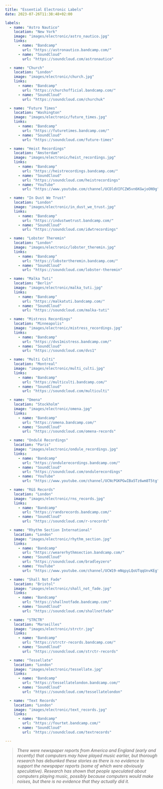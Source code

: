```yaml
---
title: "Essential Electronic Labels"
date: 2023-07-26T11:38:48+02:00

labels:
  - name: "Astro Nautico"
    location: "New York"
    image: "images/electronic/astro_nautico.jpg"
    links:
      - name: "Bandcamp"
        url: "https://astronautico.bandcamp.com/"
      - name: "SoundCloud"
        url: "https://soundcloud.com/astronautico"

  - name: "Church"
    location: "London"
    image: "images/electronic/church.jpg"
    links:
      - name: "Bandcamp"
        url: "https://churchofficial.bandcamp.com/"
      - name: "SoundCloud"
        url: "https://soundcloud.com/churchuk"

  - name: "Future Times"
    location: "Washington"
    image: "images/electronic/future_times.jpg"
    links:
      - name: "Bandcamp"
        url: "https://futuretimes.bandcamp.com/"
      - name: "SoundCloud"
        url: "https://soundcloud.com/future-times"

  - name: "Heist Recordings"
    location: "Amsterdam"
    image: "images/electronic/heist_recordings.jpg"
    links:
      - name: "Bandcamp"
        url: "https://heistrecordings.bandcamp.com/"
      - name: "SoundCloud"
        url: "https://soundcloud.com/heistrecordings"
      - name: "YouTube"
        url: "https://www.youtube.com/channel/UCDldVIFCZW5vn6KGwjoON9g"

  - name: "In Dust We Trust"
    location: "London"
    image: "images/electronic/in_dust_we_trust.jpg"
    links:
      - name: "Bandcamp"
        url: "https://industwetrust.bandcamp.com/"
      - name: "SoundCloud"
        url: "https://soundcloud.com/idwtrecordings"

  - name: "Lobster Theremin"
    location: "London"
    image: "images/electronic/lobster_theremin.jpg"
    links:
      - name: "Bandcamp"
        url: "https://lobstertheremin.bandcamp.com/"
      - name: "SoundCloud"
        url: "https://soundcloud.com/lobster-theremin"

  - name: "Malka Tuti"
    location: "Berlin"
    image: "images/electronic/malka_tuti.jpg"
    links:
      - name: "Bandcamp"
        url: "https://malkatuti.bandcamp.com/"
      - name: "SoundCloud"
        url: "https://soundcloud.com/malka-tuti"

  - name: "Mistress Recordings"
    location: "Minneapolis"
    image: "images/electronic/mistress_recordings.jpg"
    links:
      - name: "Bandcamp"
        url: "https://dvs1mistress.bandcamp.com/"
      - name: "SoundCloud"
        url: "https://soundcloud.com/dvs1"

  - name: "Multi Culti"
    location: "Montreal"
    image: "images/electronic/multi_culti.jpg"
    links:
      - name: "Bandcamp"
        url: "https://multiculti.bandcamp.com/"
      - name: "SoundCloud"
        url: "https://soundcloud.com/multiculti"

  - name: "Omena"
    location: "Stockholm"
    image: "images/electronic/omena.jpg"
    links:
      - name: "Bandcamp"
        url: "https://omena.bandcamp.com/"
      - name: "SoundCloud"
        url: "https://soundcloud.com/omena-records"

  - name: "Ondulé Recordings"
    location: "Paris"
    image: "images/electronic/ondule_recordings.jpg"
    links:
      - name: "Bandcamp"
        url: "https://ondulerecordings.bandcamp.com/"
      - name: "SoundCloud"
        url: "https://soundcloud.com/ondulerecordings"
      - name: "YouTube"
        url: "https://www.youtube.com/channel/UCNcPGKPGwIBa5Tz6wm8T5tg"

  - name: "R&S Records"
    location: "London"
    image: "images/electronic/rns_records.jpg"
    links:
      - name: "Bandcamp"
        url: "https://randsrecords.bandcamp.com/"
      - name: "SoundCloud"
        url: "https://soundcloud.com/r-srecords"

  - name: "Rhythm Section International"
    location: "London"
    image: "images/electronic/rhythm_section.jpg"
    links:
      - name: "Bandcamp"
        url: "https://wearerhythmsection.bandcamp.com/"
      - name: "SoundCloud"
        url: "https://soundcloud.com/bradleyzero"
      - name: "YouTube"
        url: "https://www.youtube.com/channel/UCW19-mNqpyLQoUTqqUnvKEg"

  - name: "Shall Not Fade"
    location: "Bristol"
    image: "images/electronic/shall_not_fade.jpg"
    links:
      - name: "Bandcamp"
        url: "https://shallnotfade.bandcamp.com/"
      - name: "SoundCloud"
        url: "https://soundcloud.com/shallnotfade"

  - name: "STRCTR"
    location: "Marseilles"
    image: "images/electronic/strctr.jpg"
    links:
      - name: "Bandcamp"
        url: "https://strctr-records.bandcamp.com/"
      - name: "SoundCloud"
        url: "https://soundcloud.com/strctr-records"

  - name: "Tessellate"
    location: "London"
    image: "images/electronic/tessellate.jpg"
    links:
      - name: "Bandcamp"
        url: "https://tessellatelondon.bandcamp.com/"
      - name: "SoundCloud"
        url: "https://soundcloud.com/tessellatelondon"

  - name: "Text Records"
    location: "London"
    image: "images/electronic/text_records.jpg"
    links:
      - name: "Bandcamp"
        url: "https://fourtet.bandcamp.com/"
      - name: "SoundCloud"
        url: "https://soundcloud.com/textrecords"

---
```


> *There were newspaper reports from America and England (early and recently) that computers may have played music earlier, but thorough research has debunked these stories as there is no evidence to support the newspaper reports (some of which were obviously speculative). Research has shown that people speculated about computers playing music, possibly because computers would make noises, but there is no evidence that they actually did it.*
